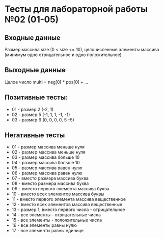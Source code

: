 # Тесты для лабораторной работы №02 (01-05)

## Входные данные
Размер массива size (0 < size <= 10), целочисленные элементы массива (минимум одно отрицательное и одно положительное)

## Выходные данные
Целое число multi = neg[0] * pos[0] + ...

## Позитивные тесты:
- 01 - размер 2 (-2, 1)
- 02 - размер 5 (-1, 1, 1, -1, -1)
- 03 - размер 6 (0, 0, 0, 0, 5 -5)

## Негативные тесты
- 01 - размер массива меньше нуля
- 02 - размер массива меньше нуля
- 03 - размер массива больше 10
- 04 - размер массива больше 10
- 05 - размер массива равен нулю
- 06 - размер массива равен нулю
- 07 - вместо размера массива буква
- 08 - вместо размера массива буква
- 09 - вместо первого элемента массива буква
- 10 - вместо всех элементов массива буквы
- 11 - вместо первого элемента массива вещественное
- 12 - вместо всех элементов массива вещественные
- 13 - размер 1, вместо первого числа - отрицательное
- 14 - все элементы - отрицательные числа
- 15 - все элементы - положительные числа
- 16 - все элементы равны нулю
- 17 - все элементы равны единице
